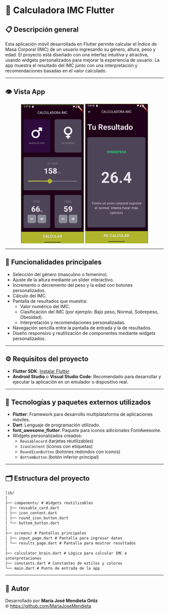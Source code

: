 # 🧮 Calculadora IMC Flutter

## 📋 Descripción general
Esta aplicación móvil desarrollada en Flutter permite calcular el Índice de Masa Corporal (IMC) de un usuario ingresando su género, altura, peso y edad. El proyecto está diseñado con una interfaz intuitiva y atractiva, usando widgets personalizados para mejorar la experiencia de usuario. La app muestra el resultado del IMC junto con una interpretación y recomendaciones basadas en el valor calculado.

---

## 👁️ Vista App
<p align="center">
  <img src="input_page.png" width="200"/>
  <img src="results_page.png" width="200"/>
</p>

---

## 🚀 Funcionalidades principales
- Selección del género (masculino o femenino).
- Ajuste de la altura mediante un slider interactivo.
- Incremento o decremento del peso y la edad con botones personalizados.
- Cálculo del IMC.
- Pantalla de resultados que muestra:
    - Valor numérico del IMC.
    - Clasificación del IMC (por ejemplo: Bajo peso, Normal, Sobrepeso, Obesidad).
    - Interpretación y recomendaciones personalizadas.
- Navegación sencilla entre la pantalla de entrada y la de resultados.
- Diseño responsivo y reutilización de componentes mediante widgets personalizados.

---

## ⚙️ Requisitos del proyecto
- **Flutter SDK**: [Instalar Flutter](https://flutter.dev/docs/get-started/install)
- **Android Studio** o **Visual Studio Code**: Recomendado para desarrollar y ejecutar la aplicación en un emulador o dispositivo real.

---

## 🧰 Tecnologías y paquetes externos utilizados
- **Flutter**: Framework para desarrollo multiplataforma de aplicaciones móviles.
- **Dart**: Lenguaje de programación utilizado.
- **font_awesome_flutter**: Paquete para iconos adicionales FontAwesome.
- Widgets personalizados creados:
    - `Reusablecard` (tarjetas reutilizables)
    - `IconContent` (íconos con etiquetas)
    - `RoundIconButton` (botones redondos con iconos)
    - `BottomButton` (botón inferior principal)

---

## 🗂️ Estructura del proyecto
```
lib/
│
├── components/ # Widgets reutilizables
│ ├── reusable_card.dart
│ ├── icon_content.dart
│ ├── round_icon_button.dart
│ └── buttom_button.dart
│
├── screens/ # Pantallas principales
│ ├── input_page.dart # Pantalla para ingresar datos
│ └── results_page.dart # Pantalla para mostrar resultados
│
├── calculator_brain.dart # Lógica para calcular IMC e interpretaciones
├── constants.dart # Constantes de estilos y colores
└── main.dart # Punto de entrada de la app
```
---

## 👤 Autor

Desarrollado por **María José Mendieta Ortiz**   
🌐 https://github.com/MariaJoseMendieta

